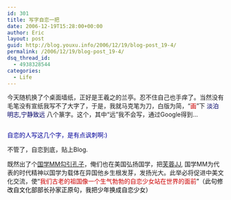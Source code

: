 ```yaml
---
id: 301
title: 写字自恋一把
date: 2006-12-19T15:28:00+00:00
author: Eric
layout: post
guid: http://blog.youxu.info/2006/12/19/blog-post_19-4/
permalink: /2006/12/19/blog-post_19-4/
dsq_thread_id:
  - 4938328544
categories:
  - Life
---
```

今天随机换了个桌面墙纸，正好是王羲之的兰亭。忍不住自己也手痒了。当然没有毛笔没有宣纸我写不了大字了，于是，我就马克笔为刀，白版为简，“<span style="color: rgb(204, 0, 0);">画</span>”下 <span style="color: rgb(0, 0, 102);">淡泊明志,宁静致远</span> 八个篆字。这个，其中“远”我不会写，通过Google得到&#8230;
  
[<img style="cursor: pointer;" src="http://bp2.blogger.com/_nh6g6zGmGz8/RYhpJI2QClI/AAAAAAAAAJ0/k5yK6UlS5hk/s320/cali.jpg" alt="" id="BLOGGER_PHOTO_ID_5010370191164443218" border="0" />](http://bp2.blogger.com/_nh6g6zGmGz8/RYhpJI2QClI/AAAAAAAAAJ0/k5yK6UlS5hk/s1600-h/cali.jpg)

<span style="color: rgb(0, 0, 153);">自恋的人写这几个字，是有点讽刺啊:)</span>
  
不管了，自恋到底，贴上Blog.

既然出了个[国学MM勾引孔子](http://news.qq.com/a/20061107/002023_1.htm)，俺们也在美国弘扬国学，把[芙蓉JJ](http://datalib.ent.qq.com/star/1463/index.shtml), 国学MM为代表的时代精神以国学为载体在异国他乡生根发芽，发扬光大。此举必将促进中美文化交流，使“<span style="color: rgb(204, 0, 0);">我们古老的祖国像</span><span style="color: rgb(204, 0, 0);">一个生气勃勃的自恋少女站在世界的面前</span><span style="color: rgb(0, 0, 0);">”（此句修改自文化部部长孙家正原句，我把少年换成自恋少女）</span>